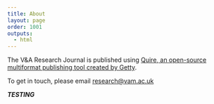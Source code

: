 ```yaml
---
title: About
layout: page
order: 1001
outputs:
  - html
---
```


The V&A Research Journal is published using [Quire, an open-source multiformat publishing tool created by Getty](https://quire.getty.edu/).

To get in touch, please email [research@vam.ac.uk](mailto:research@vam.ac.uk)

***TESTING***
